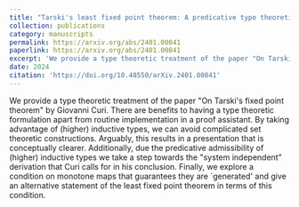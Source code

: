 ```yaml
---
title: "Tarski's least fixed point theorem: A predicative type theoretic formulation"
collection: publications
category: manuscripts
permalink: https://arxiv.org/abs/2401.00841
paperlink: https://arxiv.org/abs/2401.00841
excerpt: 'We provide a type theoretic treatment of the paper "On Tarski's fixed point theorem" by Giovanni Curi.'
date: 2024
citation: 'https://doi.org/10.48550/arXiv.2401.00841'
---
```


We provide a type theoretic treatment of the paper "On Tarski's fixed point theorem" by Giovanni Curi. There are benefits to having a type theoretic formulation apart from routine implementation in a proof assistant. By taking advantage of (higher) inductive types, we can avoid complicated set theoretic constructions. Arguably, this results in a presentation that is conceptually clearer. Additionally, due the predicative admissibility of (higher) inductive types we take a step towards the "system independent" derivation that Curi calls for in his conclusion. Finally, we explore a condition on monotone maps that guarantees they are `generated' and give an alternative statement of the least fixed point theorem in terms of this condition.
